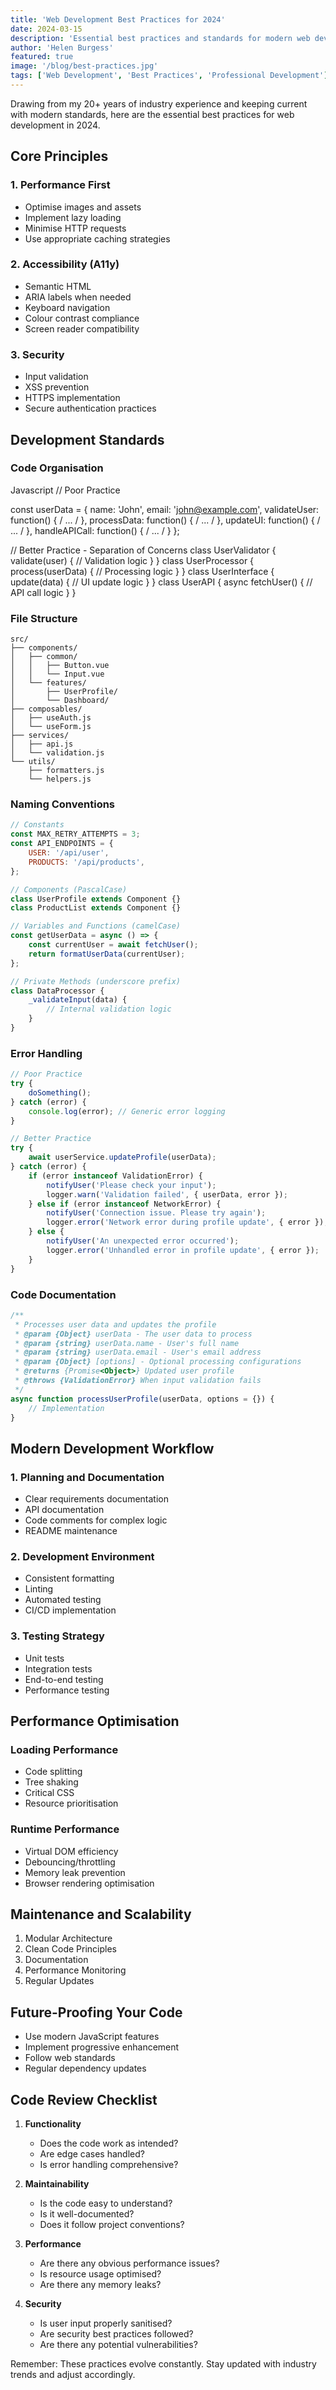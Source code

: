 ```yaml
---
title: 'Web Development Best Practices for 2024'
date: 2024-03-15
description: 'Essential best practices and standards for modern web development, focusing on performance, accessibility, and maintainability.'
author: 'Helen Burgess'
featured: true
image: '/blog/best-practices.jpg'
tags: ['Web Development', 'Best Practices', 'Professional Development']
---
```


Drawing from my 20+ years of industry experience and keeping current with modern standards, here are the essential best practices for web development in 2024.

## Core Principles

### 1. Performance First

- Optimise images and assets
- Implement lazy loading
- Minimise HTTP requests
- Use appropriate caching strategies

### 2. Accessibility (A11y)

- Semantic HTML
- ARIA labels when needed
- Keyboard navigation
- Colour contrast compliance
- Screen reader compatibility

### 3. Security

- Input validation
- XSS prevention
- HTTPS implementation
- Secure authentication practices

## Development Standards

### Code Organisation

Javascript
// Poor Practice

const userData = {
name: 'John',
email: 'john@example.com',
validateUser: function() { / ... / },
processData: function() { / ... / },
updateUI: function() { / ... / },
handleAPICall: function() { / ... / }
};

// Better Practice - Separation of Concerns
class UserValidator {
validate(user) {
// Validation logic
}
}
class UserProcessor {
process(userData) {
// Processing logic
}
}
class UserInterface {
update(data) {
// UI update logic
}
}
class UserAPI {
async fetchUser() {
// API call logic
}
}

### File Structure

```
src/
├── components/
│   ├── common/
│   │   ├── Button.vue
│   │   └── Input.vue
│   └── features/
│       ├── UserProfile/
│       └── Dashboard/
├── composables/
│   ├── useAuth.js
│   └── useForm.js
├── services/
│   ├── api.js
│   └── validation.js
└── utils/
    ├── formatters.js
    └── helpers.js
```

### Naming Conventions

```javascript
// Constants
const MAX_RETRY_ATTEMPTS = 3;
const API_ENDPOINTS = {
	USER: '/api/user',
	PRODUCTS: '/api/products',
};

// Components (PascalCase)
class UserProfile extends Component {}
class ProductList extends Component {}

// Variables and Functions (camelCase)
const getUserData = async () => {
	const currentUser = await fetchUser();
	return formatUserData(currentUser);
};

// Private Methods (underscore prefix)
class DataProcessor {
	_validateInput(data) {
		// Internal validation logic
	}
}
```

### Error Handling

```javascript
// Poor Practice
try {
	doSomething();
} catch (error) {
	console.log(error); // Generic error logging
}

// Better Practice
try {
	await userService.updateProfile(userData);
} catch (error) {
	if (error instanceof ValidationError) {
		notifyUser('Please check your input');
		logger.warn('Validation failed', { userData, error });
	} else if (error instanceof NetworkError) {
		notifyUser('Connection issue. Please try again');
		logger.error('Network error during profile update', { error });
	} else {
		notifyUser('An unexpected error occurred');
		logger.error('Unhandled error in profile update', { error });
	}
}
```

### Code Documentation

```javascript
/**
 * Processes user data and updates the profile
 * @param {Object} userData - The user data to process
 * @param {string} userData.name - User's full name
 * @param {string} userData.email - User's email address
 * @param {Object} [options] - Optional processing configurations
 * @returns {Promise<Object>} Updated user profile
 * @throws {ValidationError} When input validation fails
 */
async function processUserProfile(userData, options = {}) {
	// Implementation
}
```

## Modern Development Workflow

### 1. Planning and Documentation

- Clear requirements documentation
- API documentation
- Code comments for complex logic
- README maintenance

### 2. Development Environment

- Consistent formatting
- Linting
- Automated testing
- CI/CD implementation

### 3. Testing Strategy

- Unit tests
- Integration tests
- End-to-end testing
- Performance testing

## Performance Optimisation

### Loading Performance

- Code splitting
- Tree shaking
- Critical CSS
- Resource prioritisation

### Runtime Performance

- Virtual DOM efficiency
- Debouncing/throttling
- Memory leak prevention
- Browser rendering optimisation

## Maintenance and Scalability

1. Modular Architecture
2. Clean Code Principles
3. Documentation
4. Performance Monitoring
5. Regular Updates

## Future-Proofing Your Code

- Use modern JavaScript features
- Implement progressive enhancement
- Follow web standards
- Regular dependency updates

## Code Review Checklist

1. **Functionality**

   - Does the code work as intended?
   - Are edge cases handled?
   - Is error handling comprehensive?

2. **Maintainability**

   - Is the code easy to understand?
   - Is it well-documented?
   - Does it follow project conventions?

3. **Performance**

   - Are there any obvious performance issues?
   - Is resource usage optimised?
   - Are there any memory leaks?

4. **Security**
   - Is user input properly sanitised?
   - Are security best practices followed?
   - Are there any potential vulnerabilities?

Remember: These practices evolve constantly. Stay updated with industry trends and adjust accordingly.
